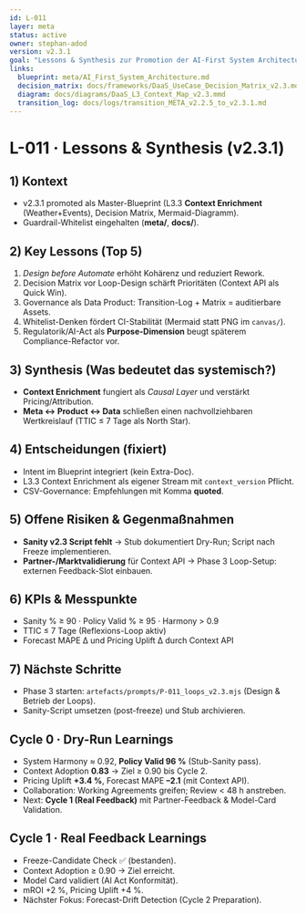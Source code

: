 ```yaml
---
id: L-011
layer: meta
status: active
owner: stephan-adod
version: v2.3.1
goal: "Lessons & Synthesis zur Promotion der AI-First System Architecture v2.3.1 (inkl. L3 Context Enrichment + Decision Matrix)"
links:
  blueprint: meta/AI_First_System_Architecture.md
  decision_matrix: docs/frameworks/DaaS_UseCase_Decision_Matrix_v2.3.md
  diagram: docs/diagrams/DaaS_L3_Context_Map_v2.3.mmd
  transition_log: docs/logs/transition_META_v2.2.5_to_v2.3.1.md
---
```


# L-011 · Lessons & Synthesis (v2.3.1)

## 1) Kontext
- v2.3.1 promoted als Master-Blueprint (L3.3 **Context Enrichment** (Weather+Events), Decision Matrix, Mermaid-Diagramm).
- Guardrail-Whitelist eingehalten (**meta/**, **docs/**).

## 2) Key Lessons (Top 5)
1. *Design before Automate* erhöht Kohärenz und reduziert Rework.
2. Decision Matrix vor Loop-Design schärft Prioritäten (Context API als Quick Win).
3. Governance als Data Product: Transition-Log + Matrix = auditierbare Assets.
4. Whitelist-Denken fördert CI-Stabilität (Mermaid statt PNG im `canvas/`).
5. Regulatorik/AI-Act als **Purpose-Dimension** beugt späterem Compliance-Refactor vor.

## 3) Synthesis (Was bedeutet das systemisch?)
- **Context Enrichment** fungiert als *Causal Layer* und verstärkt Pricing/Attribution.
- **Meta ↔ Product ↔ Data** schließen einen nachvollziehbaren Wertkreislauf (TTIC ≤ 7 Tage als North Star).

## 4) Entscheidungen (fixiert)
- Intent im Blueprint integriert (kein Extra-Doc).
- L3.3 Context Enrichment als eigener Stream mit `context_version` Pflicht.
- CSV-Governance: Empfehlungen mit Komma **quoted**.

## 5) Offene Risiken & Gegenmaßnahmen
- **Sanity v2.3 Script fehlt** → Stub dokumentiert Dry-Run; Script nach Freeze implementieren.
- **Partner-/Marktvalidierung** für Context API → Phase 3 Loop-Setup: externen Feedback-Slot einbauen.

## 6) KPIs & Messpunkte
- Sanity % ≥ 90 · Policy Valid % ≥ 95 · Harmony > 0.9
- TTIC ≤ 7 Tage (Reflexions-Loop aktiv)
- Forecast MAPE Δ und Pricing Uplift Δ durch Context API

## 7) Nächste Schritte
- Phase 3 starten: `artefacts/prompts/P-011_loops_v2.3.mjs` (Design & Betrieb der Loops).
- Sanity-Script umsetzen (post-freeze) und Stub archivieren.

## Cycle 0 · Dry-Run Learnings
- System Harmony ≈ 0.92, **Policy Valid 96 %** (Stub-Sanity pass).
- Context Adoption **0.83** → Ziel ≥ 0.90 bis Cycle 2.
- Pricing Uplift **+3.4 %**, Forecast MAPE **–2.1** (mit Context API).
- Collaboration: Working Agreements greifen; Review < 48 h anstreben.
- Next: **Cycle 1 (Real Feedback)** mit Partner-Feedback & Model-Card Validation.

## Cycle 1 · Real Feedback Learnings
- Freeze-Candidate Check ✅ (bestanden).  
- Context Adoption ≥ 0.90 → Ziel erreicht.  
- Model Card validiert (AI Act Konformität).  
- mROI +2 %, Pricing Uplift +4 %.  
- Nächster Fokus: Forecast-Drift Detection (Cycle 2 Preparation).
